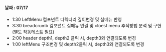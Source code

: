 
#### 날짜 : 07/17

- 1:30 LeftMenu 컴포넌트 디렉터리 깊이변경 및 실메뉴 반영
- 3:30 breadcrumb 컴포넌트 실메뉴 연결 및 cloest menu 추적방법 분석 및 구현 (별도 작동테스트 필요)
- 2:00 header depth1, depth2 클릭 시, depth3와 연결되도록 변경
- 1:00 leftMenu 구조변경 및 depth2클릭 시, depth3와 연결되도록 변경


